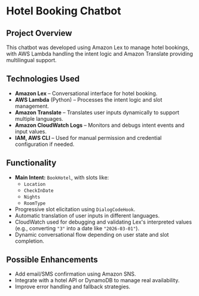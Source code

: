 # Hotel Booking Chatbot

## Project Overview
This chatbot was developed using Amazon Lex to manage hotel bookings, with AWS Lambda handling the intent logic and Amazon Translate providing multilingual support.

## Technologies Used
- **Amazon Lex** – Conversational interface for hotel booking.
- **AWS Lambda** (Python) – Processes the intent logic and slot management.
- **Amazon Translate** – Translates user inputs dynamically to support multiple languages.
- **Amazon CloudWatch Logs** – Monitors and debugs intent events and input values.
- **IAM, AWS CLI** – Used for manual permission and credential configuration if needed.

## Functionality
- **Main Intent:** `BookHotel`, with slots like:
  - `Location`
  - `CheckInDate`
  - `Nights`
  - `RoomType`
- Progressive slot elicitation using `DialogCodeHook`.
- Automatic translation of user inputs in different languages.
- CloudWatch used for debugging and validating Lex's interpreted values (e.g., converting `"3"` into a date like `"2026-03-01"`).
- Dynamic conversational flow depending on user state and slot completion.

## Possible Enhancements
- Add email/SMS confirmation using Amazon SNS.
- Integrate with a hotel API or DynamoDB to manage real availability.
- Improve error handling and fallback strategies.
